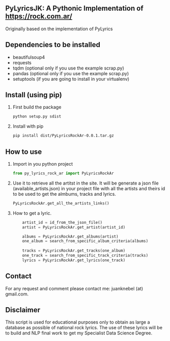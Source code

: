 ## PyLyricsJK: A Pythonic Implementation of https://rock.com.ar/

Originally based on the implementation of PyLyrics

## Dependencies to be installed
* beautifulsoup4
* requests
* tqdm (optional only if you use the example scrap.py)
* pandas (optional only if you use the example scrap.py)
* setuptools (if you are going to install in your virtualenv)

## Install (using pip)
1. First build the package
    ```bash
    python setup.py sdist
    ```
2. Install with pip
    ```bash
    pip install dist/PyLyricsRockAr-0.0.1.tar.gz
    ```

## How to use
1. Import in you python project
    ```python
    from py_lyrics_rock_ar import PyLyricsRockAr
    ```
2. Use it to retrieve all the artitst in the site. 
It will be generate a json file (available_artists.json) in your project file 
with all the artists and theirs id to be used to get the almbums, tracks and
lyrics.
    ```python
    PyLyricsRockAr.get_all_the_artists_links()
    ```
3. How to get a lyric.
    ```python
        artist_id = id_from_the_json_file()
        artist = PyLyricsRockAr.get_artist(artist_id)

        albums = PyLyricsRockAr.get_albums(artist)
        one_album = search_from_specific_album_criteria(albums)
        
        tracks = PyLyricsRockAr.get_tracks(one_album)
        one_track = search_from_specific_track_criteria(tracks)
        lyrics = PyLyricsRockAr.get_lyrics(one_track)
    ```

## Contact
For any request and comment please contact me: juanknebel (at) gmail.com.

## Disclaimer
This script is used for educational purposes only to obtain as large a database as possible of national rock lyrics. The use of these lyrics will be to build and NLP final work to get my Specialist Data Science Degree.
